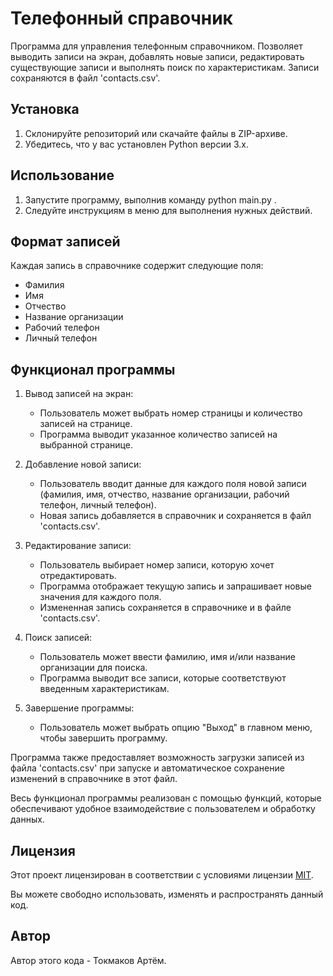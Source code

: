 # Телефонный справочник 
 
Программа для управления телефонным справочником. Позволяет выводить записи на экран, добавлять новые записи, редактировать существующие записи и выполнять поиск по характеристикам. Записи сохраняются в файл 'contacts.csv'. 
 
## Установка 
 
1. Склонируйте репозиторий или скачайте файлы в ZIP-архиве. 
2. Убедитесь, что у вас установлен Python версии 3.x.  
 
## Использование 
 
1. Запустите программу, выполнив команду  python main.py . 
2. Следуйте инструкциям в меню для выполнения нужных действий. 
 
## Формат записей 
 
Каждая запись в справочнике содержит следующие поля: 
 
- Фамилия 
- Имя 
- Отчество 
- Название организации 
- Рабочий телефон 
- Личный телефон 

## Функционал программы

1. Вывод записей на экран: 
   - Пользователь может выбрать номер страницы и количество записей на странице. 
   - Программа выводит указанное количество записей на выбранной странице. 
 
2. Добавление новой записи: 
   - Пользователь вводит данные для каждого поля новой записи (фамилия, имя, отчество, название организации, рабочий телефон, личный телефон). 
   - Новая запись добавляется в справочник и сохраняется в файл 'contacts.csv'. 
 
3. Редактирование записи: 
   - Пользователь выбирает номер записи, которую хочет отредактировать. 
   - Программа отображает текущую запись и запрашивает новые значения для каждого поля. 
   - Измененная запись сохраняется в справочнике и в файле 'contacts.csv'. 
 
4. Поиск записей: 
   - Пользователь может ввести фамилию, имя и/или название организации для поиска. 
   - Программа выводит все записи, которые соответствуют введенным характеристикам. 
 
5. Завершение программы: 
   - Пользователь может выбрать опцию "Выход" в главном меню, чтобы завершить программу. 
 
Программа также предоставляет возможность загрузки записей из файла 'contacts.csv' при запуске и автоматическое сохранение изменений в справочнике в этот файл. 
 
Весь функционал программы реализован с помощью функций, которые обеспечивают удобное взаимодействие с пользователем и обработку данных. 

## Лицензия 
 
Этот проект лицензирован в соответствии с условиями лицензии [MIT](https://opensource.org/licenses/MIT). 
 
Вы можете свободно использовать, изменять и распространять данный код. 
 
## Автор 
 
Автор этого кода - Токмаков Артём.